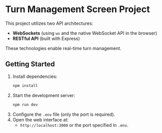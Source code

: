 # Turn Management Screen Project

This project utilizes two API architectures:
- **WebSockets** (using `ws` and the native WebSocket API in the browser)
- **RESTful API** (built with Express)

These technologies enable real-time turn management.

## Getting Started

1. Install dependencies:
   ```sh
   npm install
   ```
2. Start the development server:
   ```sh
   npm run dev
   ```
3. Configure the `.env` file (only the port is required).
4. Open the web interface at:
   - `http://localhost:3000` or the port specified in `.env`.

